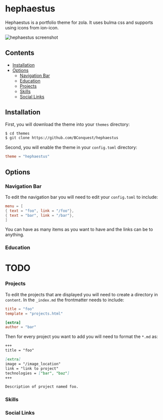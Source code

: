 # hephaestus
Hephaestus is a portfolio theme for zola. It uses bulma css and supports using icons from ion-icon.

![hephaestus screenshot]("https://raw.github.com/BConquest/hephaestus/blob/main/hephaestus.png")

## Contents
- [Installation](#installation)
- [Options](#options)
	- [Navigation Bar](#navigation-bar)
	- [Education](#education)
	- [Projects](#projects)
	- [Skills](#skills)
	- [Social Links](#social-links)

## Installation

First, you will download the theme into your `themes` directory:

```bash
$ cd themes
$ git clone https://github.com/BConquest/hephaestus
```

Second, you will enable the theme in your `config.toml` directory:

```toml
theme = "hephaestus"
```

## Options
### Navigation Bar
To edit the navigation bar you will need to edit your `config.toml` to include:

```toml
menu = [
{ text = "foo", link = "/foo"},
{ text = "bar", link = "/bar"},
]
```
You can have as many items as you want to have and the links can be to anything.

### Education

# TODO

### Projects
To edit the projects that are displayed you will need to create a directory in `content`.
In the `_index.md` the frontmatter needs to include:

```TOML
title = "foo"
template = "projects.html"

[extra]
author = "bar"
```

Then for every project you want to add you will need to format the `*.md` as:

```md
+++
title = "foo"

[extra]
image = "/image_location"
link = "link to project"
technologies = ["bar", "baz"]
+++

Description of project named foo.
```

### Skills
### Social Links

